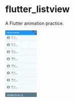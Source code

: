 # flutter_listview

A Flutter animation practice.

<img src="https://github.com/Shawn409631016/flutter_listview/blob/main/pic/flutter_listview.gif" width="100" />
